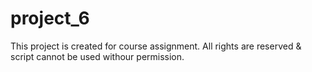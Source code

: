 # project_6
This project is created for course assignment.
All rights are reserved & script cannot be used withour permission.

